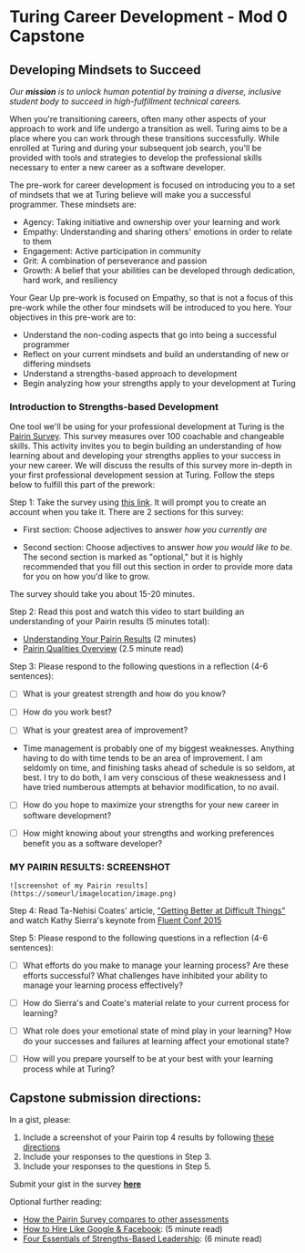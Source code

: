 # Turing Career Development - Mod 0 Capstone
## Developing Mindsets to Succeed
_Our **mission** is to unlock human potential by training a diverse, inclusive student body to succeed in high-fulfillment technical careers._

When you're transitioning careers, often many other aspects of your approach to work and life undergo a transition as well. Turing aims to be a place where you can work through these transitions successfully. While enrolled at Turing and during your subsequent job search, you'll be provided with tools and strategies to develop the professional skills necessary to enter a new career as a software developer. 

The pre-work for career development is focused on introducing you to a set of mindsets that we at Turing believe will make you a successful programmer. These mindsets are:

* Agency: Taking initiative and ownership over your learning and work
* Empathy: Understanding and sharing others' emotions in order to relate to them 
* Engagement: Active participation in community
* Grit: A combination of perseverance and passion
* Growth: A belief that your abilities can be developed through dedication, hard work, and resiliency

Your Gear Up pre-work is focused on Empathy, so that is not a focus of this pre-work while the other four mindsets will be introduced to you here. Your objectives in this pre-work are to:

* Understand the non-coding aspects that go into being a successful programmer
* Reflect on your current mindsets and build an understanding of new or differing mindsets 
* Understand a strengths-based approach to development
* Begin analyzing how your strengths apply to your development at Turing

### Introduction to Strengths-based Development
One tool we'll be using for your professional development at Turing is the [Pairin Survey](https://www.pairin.com/). This survey measures over 100 coachable and changeable skills. This activity invites you to begin building an understanding of how learning about and developing your strengths applies to your success in your new career. We will discuss the results of this survey more in-depth in your first professional development session at Turing. Follow the steps below to fulfill this part of the prework:

Step 1: Take the survey using [this link](https://survey.pairin.com/signup/15960/student). It will prompt you to create an account when you take it. There are 2 sections for this survey:
   * First section: Choose adjectives to answer _how you currently are_

   * Second section: Choose adjectives to answer _how you would like to be_. The second section is marked as "optional," but it is highly recommended that you fill out this section in order to provide more data for you on how you'd like to grow. 

  The survey should take you about 15-20 minutes. 

Step 2: Read this post and watch this video to start building an understanding of your Pairin results (5 minutes total):

   * [Understanding Your Pairin Results](https://www.youtube.com/watch?v=VXe3i_KjaSI) (2 minutes)
   * [Pairin Qualities Overview](https://github.com/turingschool/career-development-curriculum/blob/master/files/Pairin%20Top%20Qualities%20Overview.pdf) (2.5 minute read)
      
Step 3: Please respond to the following questions in a reflection (4-6 sentences):
   
-[ ] What is your greatest strength and how do you know?

<!--

SUPPOSE TO ANSWER THIS ACCORDING TO PAIRIN SURVEY/PAIRIN RESULTS?

LOVERS OF WISDOM AND KNOWLEDGE
Lovers of wisdom acquire and apply knowledge skillfully. They tend to think things through from multiple angles and are ready to reconsider in light of new facts. Knowledge and experience must in uence the heart and mind in order to bring about Wisdom. These individuals are usually in touch with their inner life, and they value personal development. Their pursuits will often include: purpose and meaning in life, excellence and living well, others' happiness and well-being, and the integration of actions and beliefs for authentic living. 
-->



-[ ] How do you work best?


-[ ] What is your greatest area of improvement?

- Time management is probably one of my biggest weaknesses.  Anything having to do with time tends to be an area of improvement.  I am seldomly on time, and finishing tasks ahead of schedule is so seldom, at best.  I try to do both, I am very conscious of these weaknessess and I have tried numberous attempts at behavior modification, to no avail.  

-[ ] How do you hope to maximize your strengths for your new career in software development?


-[ ] How might knowing about your strengths and working preferences benefit you as a software developer?


### MY PAIRIN RESULTS: SCREENSHOT

    ![screenshot of my Pairin results](https://someurl/imagelocation/image.png)

   
Step 4: Read Ta-Nehisi Coates' article, ["Getting Better at Difficult Things"](http://www.theatlantic.com/education/archive/2015/03/a-quick-note-on-getting-better-at-difficult-things/387133/) and watch Kathy Sierra's keynote from [Fluent Conf 2015](https://www.youtube.com/watch?v=FKTxC9pl-WM)
 
Step 5: Please respond to the following questions in a reflection (4-6 sentences):
  
-[ ] What efforts do you make to manage your learning process? Are these efforts successful? What challenges have inhibited your ability to manage your learning process effectively?


-[ ] How do Sierra's and Coate's material relate to your current process for learning?


-[ ] What role does your emotional state of mind play in your learning? How do your successes and failures at learning affect your emotional state?


-[ ] How will you prepare yourself to be at your best with your learning process while at Turing?
 
## **Capstone submission directions:**
In a gist, please:
1. Include a screenshot of your Pairin top 4 results by following [these directions](https://gist.github.com/kannankumar/4c613cac6d9db896062a16e1cc57d3e5)
2. Include your responses to the questions in Step 3.
3. Include your responses to the questions in Step 5.

Submit your gist in the survey **[here](https://sites.google.com/casimircreative.com/enrollment/mod-0-capstone-fka-pre-work?authuser=0)**
 
Optional further reading:
   * [How the Pairin Survey compares to other assessments](https://github.com/turingschool/career-development-curriculum/blob/master/files/Survey%20Comparisons.pdf)
   * [How to Hire Like Google & Facebook](https://www.forbes.com/sites/ashoka/2014/04/15/how-to-hire-like-google-and-facebook-evaluating-candidates-beyond-their-technical-ability/#64c08fc513bf): (5 minute read)
   * [Four Essentials of Strengths-Based Leadership](http://www.forbes.com/sites/ekaterinawalter/2013/08/27/four-essentials-of-strength-based-leadership/#76b62a91fa21): (6 minute read)
